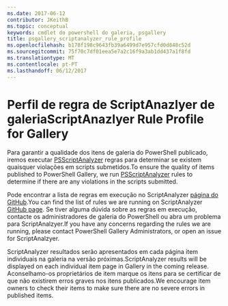 ```yaml
---
ms.date: 2017-06-12
contributor: JKeithB
ms.topic: conceptual
keywords: cmdlet do powershell do galeria, psgallery
title: psgallery_scriptanalyzer_rule_profile
ms.openlocfilehash: b178f198c9643fb39a6499d7e957cfd0d848c52d
ms.sourcegitcommit: 75f70c7df01eea5e7a2c16f9a3ab1dd437a1f8fd
ms.translationtype: MT
ms.contentlocale: pt-PT
ms.lasthandoff: 06/12/2017
---
```

# <a name="scriptanazlyer-rule-profile-for-gallery"></a><span data-ttu-id="65ffa-103">Perfil de regra de ScriptAnazlyer de galeria</span><span class="sxs-lookup"><span data-stu-id="65ffa-103">ScriptAnazlyer Rule Profile for Gallery</span></span>
<span data-ttu-id="65ffa-104">Para garantir a qualidade dos itens de galeria do PowerShell publicado, iremos executar [PSScriptAnalyzer](https://github.com/PowerShell/PSScriptAnalyzer) regras para determinar se existem quaisquer violações em scripts submetidos.</span><span class="sxs-lookup"><span data-stu-id="65ffa-104">To ensure the quality of items published to PowerShell Gallery, we run [PSScriptAnalyzer](https://github.com/PowerShell/PSScriptAnalyzer) rules to determine if there are any violations in the scripts submitted.</span></span>

<span data-ttu-id="65ffa-105">Pode encontrar a lista de regras em execução no ScriptAnalyzer [página do GitHub](https://github.com/PowerShell/PSScriptAnalyzer/blob/development/Engine/Settings/PSGallery.psd1).</span><span class="sxs-lookup"><span data-stu-id="65ffa-105">You can find the list of rules we are running on ScriptAnalyzer [GitHub page](https://github.com/PowerShell/PSScriptAnalyzer/blob/development/Engine/Settings/PSGallery.psd1).</span></span>
<span data-ttu-id="65ffa-106">Se tiver alguma dúvida sobre as regras em execução, contacte os administradores de galeria do PowerShell ou abra um problema para ScriptAnalzyer.</span><span class="sxs-lookup"><span data-stu-id="65ffa-106">If you have any concerns regarding the rules we are running, please contact PowerShell Gallery Administrators, or open an issue for ScriptAnalzyer.</span></span>

<span data-ttu-id="65ffa-107">ScriptAnalyzer resultados serão apresentados em cada página item individuais na galeria na versão próximas.</span><span class="sxs-lookup"><span data-stu-id="65ffa-107">ScriptAnalyzer results will be displayed on each individual item page in Gallery in the coming release.</span></span> <span data-ttu-id="65ffa-108">Aconselhamo-os proprietários de item marque os itens para se certificar de que não existirem erros graves nos itens publicados.</span><span class="sxs-lookup"><span data-stu-id="65ffa-108">We encourage item owners to check their items to make sure there are no severe errors in published items.</span></span>

